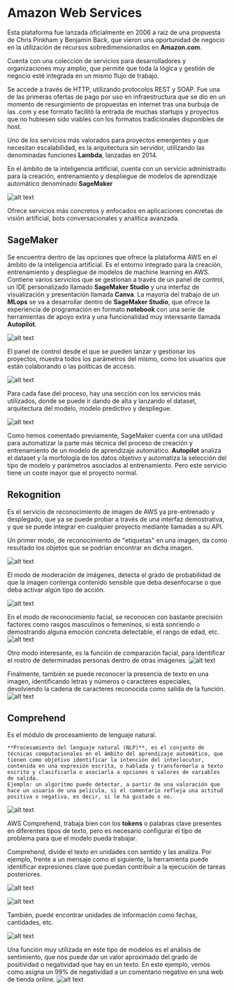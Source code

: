 # Amazon Web Services
Esta plataforma fue lanzada oficialmente en 2006 a raíz de una propuesta de Chris Pinkham y Benjamin Back, que vieron una oportunidad de negocio en la utilización de recursos sobredimensionados en **Amazon.com**.

Cuenta con una colección de servicios para desarrolladores y organizaciones muy amplio, que permite que toda la lógica y gestión de negocio esté integrada en un mismo flujo de trabajo.

Se accede a través de HTTP, utilizando protocolos REST y SOAP. Fue una de las primeras ofertas de pago por uso en infraestructura que se dio en un momento de resurgimiento de propuestas en internet tras una burbuja de las .com y ese formato facilitó la entrada de muchas startups y proyectos que no hubiesen sido viables con los formatos tradicionales disponibles de host.

Uno de los servicios más valorados para proyectos emergentes y que necesitan escalabilidad, es la arquitectura sin servidor, utilizando las denominadas funciones **Lambda**, lanzadas en 2014.

En el ámbito de la inteligencia artificial, cuenta con un servicio administrado para la creación, entrenamiento y despliegue de modelos de aprendizaje automático denominado **SageMaker**

![alt text](image-16.png)

Ofrece servicios más concretos y enfocados en aplicaciones concretas de visión artificial, bots conversacionales y analítica avanzada. 

## SageMaker
Se encuentra dentro de las opciones que ofrece la plataforma AWS en el ámbito de la inteligencia artificial.
Es el entorno integrado para la creación, entrenamiento y despliegue de modelos de machine learning en AWS.
Contiene varios servicios que se gestionan a través de un panel de control, un IDE personalizado llamado **SageMaker Studio** y una interfaz de visualización y presentación llamada **Canva**. 
La mayoría del trabajo de un **MLops** se va a desarrollar dentro de **SageMaker Studio**, que ofrece la experiencia de programación en formato **notebook** con una serie de herramientas de apoyo extra y una funcionalidad muy interesante llamada **Autopilot**.

![alt text](image-17.png)

El panel de control desde el que se pueden lanzar y gestionar los proyectos, muestra todos los parámetros del mismo, como los usuarios que están colaborando o las políticas de acceso.

![alt text](image-18.png)

Para cada fase del proceso, hay una sección con los servicios más utilizados, donde se puede ir dando de alta y lanzando el dataset, arquitectura del modelo, modelo predictivo y despliegue.

![alt text](image-19.png)

Como hemos comentado previamente, SageMaker cuenta con una utilidad para automatizar la parte más técnica del proceso de creación y entrenamiento de un modelo de aprendizaje automático. **Autopilot** analiza el dataset y la morfología de los datos objetivo y automatiza la selección del tipo de modelo y parámetros asociados al entrenamiento. Pero este servicio tiene un coste mayor que el proyecto normal.

## Rekognition

Es el servicio de reconocimiento de imagen de AWS ya pre-entrenado y desplegado, que ya se puede probar a través de una interfaz demostrativa, y que se puede integrar en cualquier proyecto mediante llamadas a su API.

Un primer modo, de reconocimiento de "etiquetas" en una imagen, da como resultado los objetos que se podrían encontrar en dicha imagen.

![alt text](image-20.png)

El modo de moderación de imágenes, detecta el grado de probabilidad de que la imagen contenga contenido sensible que deba desenfocarse o que deba activar algún tipo de acción.

![alt text](image-21.png)

En el modo de reconocimiento facial, se reconocen con bastante precisión factores como rasgos masculinos o femeninos, si está sonriendo o demostrando alguna emoción concreta detectable, el rango de edad, etc.
![alt text](image-22.png)

Otro modo interesante, es la función de comparación facial, para identificar el rostro de determinadas personas dentro de otras imágenes.
![alt text](image-23.png)

Finalmente, también se puede reconocer la presencia de texto en una imagen, identificando letras y números o caracteres especiales, devolviendo la cadena de caracteres reconocida como salida de la función.
![alt text](image-24.png)

## Comprehend

Es el módulo de procesamiento de lenguaje natural.
```{note}
**Procesamiento del lenguaje natural (NLP)**, es el conjunto de técnicas computacionales en el ámbito del aprendizaje automático, que tienen como objetivo identificar la intención del interlocutor, contenida en una expresión escrita, o hablada y transformarla a texto escrito y clasificarla o asociarla a opciones o valores de variables de salida.
Ejemplo: un algoritmo puede detectar, a partir de una valoración que hace un usuario de una película, si el comentario refleja una actitud positiva o negativa, es decir, si le ha gustado o no.
```
![alt text](image-25.png)

AWS Comprehend, trabaja bien con los **tokens** o palabras clave presentes en diferentes tipos de texto, pero es necesario configurar el tipo de problema para que el modelo pueda trabajar.

Comprehend, divide el texto en unidades con sentido y las analiza. 
Por ejemplo, frente a un mensaje como el siguiente, la herramienta puede identificar expresiones clave que puedan contribuir a la ejecución de tareas posteriores.

![alt text](image-26.png)

![alt text](image-27.png)

También, puede encontrar unidades de información como fechas, cantidades, etc.

![alt text](image-28.png)

Una función muy utilizada en este tipo de modelos es el análisis de sentimiento, que nos puede dar un valor aproximado del grado de positividad o negatividad que hay en un texto. En este ejemplo, vemos como asigna un 99% de negatividad a un comentario negativo en una web de tienda online.
![alt text](image-29.png)
